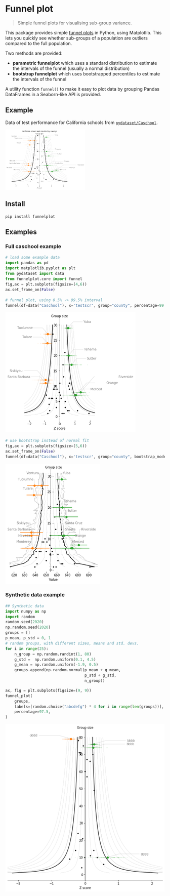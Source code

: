 # Funnel plot
> Simple funnel plots for visualising sub-group variance.


This package provides simple [funnel plots](https://psmu.improvement.nhs.uk/psc-shared-library/measurement-evidence-base/16-funnel-plots-for-comparing-institutional-performance/file) in Python, using Matplotlib. This lets you quickly see whether sub-groups of a population are outliers compared to the full population.

Two methods are provided:

* **parametric funnelplot** which uses a standard distribution to estimate the intervals of the funnel (usually a normal distribution)
* **bootstrap funnelplot** which uses bootstrapped percentiles to estimate the intervals of the funnel 

A utility function `funnel()` to make it easy to plot data by grouping Pandas DataFrames in a Seaborn-like API is provided.

## Example
Data of test performance for California schools from [`pydataset/Caschool`](https://pypi.org/project/pydataset/).

<img src="imgs\caschool_example.png" width="50%">

## Install

`pip install funnelplot`

## Examples

### Full caschool example

```python
# load some example data
import pandas as pd
import matplotlib.pyplot as plt
from pydataset import data
from funnelplot.core import funnel
fig,ax = plt.subplots(figsize=(4,6))
ax.set_frame_on(False)

# funnel plot, using 0.5% -> 99.5% interval
funnel(df=data("Caschool"), x='testscr', group="county", percentage=99.5)
```


![png](docs/images/output_6_0.png)


```python
# use bootstrap instead of normal fit
fig,ax = plt.subplots(figsize=(5,6))
ax.set_frame_on(False)
funnel(df=data("Caschool"), x='testscr', group="county", bootstrap_mode=True)
```


![png](docs/images/output_7_0.png)


### Synthetic data example

```python
## Synthetic data
import numpy as np
import random
random.seed(2020)
np.random.seed(2020)
groups = []
p_mean, p_std = 0, 1
# random groups, with different sizes, means and std. devs.
for i in range(25):
    n_group = np.random.randint(1, 80)
    g_std =  np.random.uniform(0.1, 4.5) 
    g_mean = np.random.uniform(-1.9, 0.5)
    groups.append(np.random.normal(p_mean + g_mean,
                                   p_std + g_std, 
                                   n_group))
```

```python
ax, fig = plt.subplots(figsize=(9, 9))
funnel_plot(
    groups,
    labels=[random.choice("abcdefg") * 4 for i in range(len(groups))],
    percentage=97.5,
)
```


![png](docs/images/output_10_0.png)

